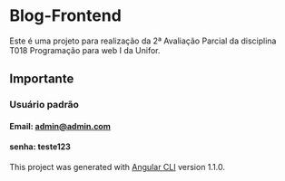 # Blog-Frontend

Este é uma projeto para realização da 2ª Avaliação Parcial da disciplina T018 Programação para web I da Unifor.

## Importante
### Usuário padrão
#### Email: admin@admin.com
#### senha: teste123

This project was generated with [Angular CLI](https://github.com/angular/angular-cli) version 1.1.0.
